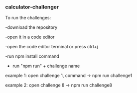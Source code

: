 ### calculator-challenger

To run the challenges:

-download the repository

-open it in a code editor

-open the code editor terminal or press ctrl+j

-run npm install command

- run "npm run" + challenge name

example 1: open challenge 1, command -> npm run challenge1

example 2: open challenge 8 -> npm run challenge8